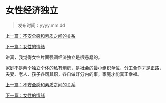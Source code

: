 # 女性经济独立

> 发布时间：yyyy.mm.dd

[上一篇：不安全感和素质之间的关系](/marriage/article21)

[下一篇：女性的情绪](/marriage/article23)

讲真，我觉得女性片面强调经济独立是很愚蠢的。

家庭不是两个独立个体的私有炮房，是社会的最小组织单位，分工合作才是正路，夫妻、老人、孩子各司其职，各自做好分内的事，家庭才能真正幸福。

[上一篇：不安全感和素质之间的关系](/marriage/article21)

[下一篇：女性的情绪](/marriage/article23)

